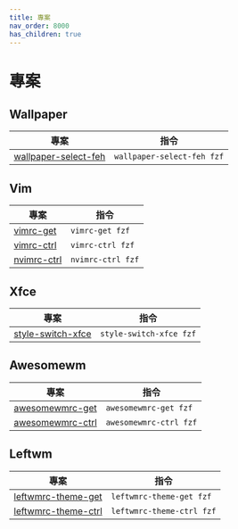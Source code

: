 ```yaml
---
title: 專案
nav_order: 8000
has_children: true
---
```


# 專案


## Wallpaper

| 專案 | 指令 |
| --- | --- |
| [wallpaper-select-feh](https://samwhelp.github.io/note-about-fzf/read/project/wallpaper-select/wallpaper-select-feh) | `wallpaper-select-feh fzf` |


## Vim

| 專案 | 指令 |
| --- | --- |
| [vimrc-get](https://samwhelp.github.io/note-about-vim/read/project/vimrc-profile/vimrc-get) | `vimrc-get fzf` |
| [vimrc-ctrl](https://samwhelp.github.io/note-about-vim/read/project/vimrc-profile/vimrc-ctrl) | `vimrc-ctrl fzf` |
| [nvimrc-ctrl](https://samwhelp.github.io/note-about-vim/read/project/vimrc-profile/nvimrc-ctrl) | `nvimrc-ctrl fzf` |


## Xfce

| 專案 | 指令 |
| --- | --- |
| [style-switch-xfce](https://samwhelp.github.io/note-about-manjaro/read/project/style-xfce/style-switch-xfce.html) | `style-switch-xfce fzf` |


## Awesomewm

| 專案 | 指令 |
| --- | --- |
| [awesomewmrc-get](https://samwhelp.github.io/note-about-awesome-wm/read/project/awesomewmrc-profile/awesomewmrc-get) | `awesomewmrc-get fzf` |
| [awesomewmrc-ctrl](https://samwhelp.github.io/note-about-awesome-wm/read/project/awesomewmrc-profile/awesomewmrc-ctrl.html) | `awesomewmrc-ctrl fzf` |


## Leftwm

| 專案 | 指令 |
| --- | --- |
| [leftwmrc-theme-get](https://samwhelp.github.io/note-about-leftwm/read/project/leftwmrc-profile/leftwmrc-theme-get) | `leftwmrc-theme-get fzf` |
| [leftwmrc-theme-ctrl](https://samwhelp.github.io/note-about-leftwm/read/project/leftwmrc-profile/leftwmrc-theme-ctrl.html) | `leftwmrc-theme-ctrl fzf` |
